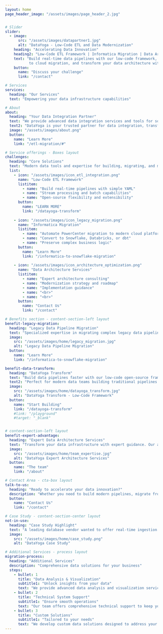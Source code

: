 ```yaml
---
layout: home
page_header_image: "/assets/images/page_header_2.jpg"


# Slider
slider:
  - image:
      src: "/assets/images/datapartner1.jpg"
      alt: "DataYoga - Low-Code ETL and Data Modernization"
    heading: "Accelerating Data Innovation"
    heading2: "Low-Code ETL Framework | Informatica Migration | Data Architecture"
    text: "Build real-time data pipelines with our low-code framework, automate Informatica 
           to cloud migration, and transform your data architecture with expert guidance."
    button:
      name: "Discuss your challenge"
      link: "/contact"

# Services
services:
  heading: "Our Services"
  text: "Empowering your data infrastructure capabilities"

# About
about:
  heading: "Your Data Integration Partner"
  text: "We provide advanced data integration services and tools for software companies, integrators and enterprises. Our solutions streamline data flows, improve efficiency, and support innovation."
  text2: "DataYoga is your trusted partner for data integration, transformation, and migration."
  image: "/assets/images/about.png"
  button:
    name: "Learn More"
    link: "/etl-migration/#"

# Service offerings - Boxes layout
challenges:
  heading: "Core Solutions"
  text: "Modern data tools and expertise for building, migrating, and modernizing data solutions"
  list:
    - icon: "/assets/images/icon_etl_integration.png"
      name: "Low-Code ETL Framework"
      listitem:
        - name: "Build real-time pipelines with simple YAML"
        - name: "Stream processing and batch capabilities"
        - name: "Open-source flexibility and extensibility"
      button:
        name: "LEARN MORE"
        link: "/datayoga-transform"
    
    - icon: "/assets/images/icon_legacy_migration.png"
      name: "Informatica Migration"
      listitem:
        - name: "Automate PowerCenter migration to modern cloud platforms"
        - name: "Convert to Snowflake, Databricks, or dbt"
        - name: "Preserve complex business logic"
      button:
        name: "Learn More"
        link: "/informatica-to-snowflake-migration"
    
    - icon: "/assets/images/icon_architecture_optimization.png"
      name: "Data Architecture Services"
      listitem:
        - name: "Expert architecture consulting"
        - name: "Modernization strategy and roadmap"
        - name: "Implementation guidance"
        - name: "<br>"
        - name: "<br>"
      button:
        name: "Contact Us"
        link: "/contact"

# Benefits section - content-section-left layout
benefit-legacy-migration:
  heading: "Legacy Data Pipeline Migration"
  text: "Specialized expertise in migrating complex legacy data pipelines to modern cloud platforms. Our DataYoga Migrator tool enables seamless cloud ETL code migration, transitioning legacy pipelines to modern stacks effortlessly."
  image:
    src: "/assets/images/home/legacy_migration.jpg"
    alt: "Legacy Data Pipeline Migration"
  button:
    name: "Learn More"
    link: "/informatica-to-snowflake-migration"

benefit-data-transform:
  heading: "DataYoga Transform"
  text: "Build data pipelines faster with our low-code open-source framework. Define transformations using simple YAML configurations - from real-time streaming to AI-enabled data processing."
  text2: "Perfect for modern data teams building traditional pipelines or AI-powered data flows."
  image:
    src: "/assets/images/home/datayoga_transform.jpg"
    alt: "DataYoga Transform - Low-Code Framework"
  button:
    name: "Start Building"
    link: "/datayoga-transform"
    #link: "/playground"
    #target: "_blank"


# content-section-left layout
benefit-expert-advantage:
  heading: "Expert Data Architecture Services"
  text: "Transform your data infrastructure with expert guidance. Our architects bring over 25 years of hands-on experience in enterprise data solutions, from legacy systems to modern cloud architectures."
  image:
    src: "/assets/images/home/team_expertise.jpg"
    alt: "DataYoga Expert Architecture Services"
  button:
    name: "The team"
    link: "/about"

# Contact Area - cta-box layout
talk-to-us:
  heading: "Ready to accelerate your data innovation?"
  description: "Whether you need to build modern pipelines, migrate from Informatica PowerCenter, or modernize your data architecture, let's discuss your challenges and help you find the right solution."
  button:
    name: "Contact Us"
    link: "/contact"

# Case Study - content-section-center layout
not-in-use:
  heading: "Case Study Highlight"
  text: "A leading database vendor wanted to offer real-time ingestion and synchronization from various sources but lacked the internal resources to rapidly enter the market. DataYoga developed a white-labeled data integration product, enabling the client to significantly boost sales and adoption rates."
  image:
    src: "/assets/images/home/case_study.png"
    alt: "DataYoga Case Study"

# Additional Services - process layout
migration-process:
  heading: "Additional Services"
  description: "Comprehensive data solutions for your business"
  steps:
    - bullet: 1
      title: "Data Analysis & Visualization"
      subtitle1: "Unlock insights from your data"
      text: "We provide advanced data analysis and visualization services to help you make informed decisions based on your data."
    - bullet: 2
      title: "Technical System Support"
      subtitle1: "Ensure smooth operations"
      text: "Our team offers comprehensive technical support to keep your data systems running efficiently and effectively."
    - bullet: 3
      title: "Custom Solutions"
      subtitle1: "Tailored to your needs"
      text: "We develop custom data solutions designed to address your specific business challenges and goals."
---
```

